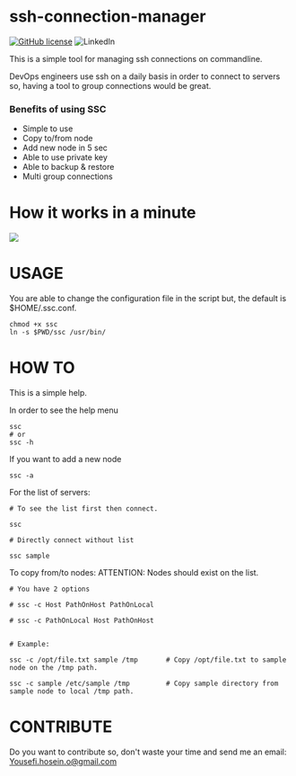 # ssh-connection-manager


[![GitHub license](https://img.shields.io/github/license/hosein-yousefii/ssh-connection-manager)](https://github.com/hosein-yousefii/ssh-connection-manager/blob/master/LICENSE)
![LinkedIn](https://shields.io/badge/style-hoseinyousefi-black?logo=linkedin&label=LinkedIn&link=https://www.linkedin.com/in/hoseinyousefi)


This is a simple tool for managing ssh connections on commandline.

DevOps engineers use ssh on a daily basis in order to connect to servers so, having a tool to group connections would be great.

### Benefits of using SSC

- Simple to use
- Copy to/from node
- Add new node in 5 sec
- Able to use private key
- Able to backup & restore
- Multi group connections

# How it works in a minute

![](https://github.com/hosein-yousefii/ssh-connection-manager/blob/main/ssh-connection-manager.gif)

# USAGE

You are able to change the configuration file in the script but, the default is $HOME/.ssc.conf.

```
chmod +x ssc
ln -s $PWD/ssc /usr/bin/
```

# HOW TO

This is a simple help.

In order to see the help menu

```
ssc
# or
ssc -h
```

If you want to add a new node

```
ssc -a
```

For the list of servers:

```
# To see the list first then connect.

ssc

# Directly connect without list

ssc sample
```

To copy from/to nodes:
ATTENTION: Nodes should exist on the list.

```
# You have 2 options

# ssc -c Host PathOnHost PathOnLocal

# ssc -c PathOnLocal Host PathOnHost


# Example:

ssc -c /opt/file.txt sample /tmp       # Copy /opt/file.txt to sample node on the /tmp path.

ssc -c sample /etc/sample /tmp         # Copy sample directory from sample node to local /tmp path.
```


# CONTRIBUTE

Do you want to contribute so, don't waste your time and send me an email: Yousefi.hosein.o@gmail.com

